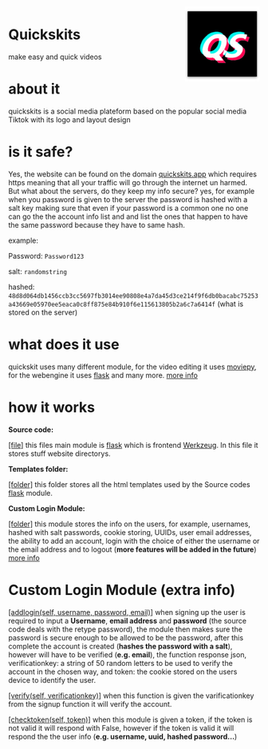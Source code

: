 <img align="right" alt="icon" src="favicons/android-chrome-192x192.png" height="150px">

# Quickskits
make easy and quick videos

# about it
quickskits is a social media plateform based on the popular social media Tiktok with its logo and layout design

# is it safe?
Yes, the website can be found on the domain [quickskits.app](https://quickskits.app/) which requires https meaning that all your traffic will go through the internet un harmed. But what about the servers, do they keep my info secure? yes, for example when you password is given to the server the password is hashed with a salt key making sure that even if your password is a common one no one can go the the account info list and and list the ones that happen to have the same password because they have to same hash.

example:

Password: `Password123`

salt: `randomstring`

hashed: `48d8d064db1456ccb3cc5697fb3014ee90808e4a7da45d3ce214f9f6db0bacabc75253a43669e05970ee5eaca0c8ff875e84b910f6e115613805b2a6c7a6414f` (what is stored on the server)

# what does it use
quickskit uses many different module, for the video editing it uses [moviepy](https://zulko.github.io/moviepy/), for the webengine it uses [flask](https://flask.palletsprojects.com/en/1.1.x/quickstart/) and many more. [more info](https://github.com/Ugric/quickskits/blob/master/requirements.txt)

# how it works

**Source code:**

[[file]](https://github.com/Ugric/quickskits/blob/master/quickskits.py) this files main module is [flask](https://flask.palletsprojects.com/en/1.1.x/quickstart/) which is frontend [Werkzeug](https://pypi.org/project/Werkzeug/). In this file it stores stuff website directorys.

**Templates folder:**

[[folder]](https://github.com/Ugric/quickskits/tree/master/templates) this folder stores all the html templates used by the Source codes [flask](https://flask.palletsprojects.com/en/1.1.x/quickstart/) module.

**Custom Login Module:**

[[folder]](https://github.com/Ugric/quickskits/tree/master/logindatabase) this module stores the info on the users, for example, usernames, hashed with salt passwords, cookie storing, UUIDs, user email addresses, the ability to add an account, login with the choice of either the username or the email address and to logout (**more features will be added in the future**) [more info](#custom-login-module-extra-info)

# Custom Login Module (extra info)
[[addlogin(self, username, password, email)]](https://github.com/Ugric/quickskits/blob/master/logindatabase/__init__.py) when signing up the user is required to input a **Username**, **email address** and **password** (the source code deals with the retype password), the module then makes sure the password is secure enough to be allowed to be the password, after this complete the account is created (**hashes the password with a salt**), however will have to be verified (**e.g. email**), the function response json, verificationkey: a string of 50 random letters to be used to verify the account in the chosen way, and token: the cookie stored on the users device to identify the user.

[[verify(self, verificationkey)]](https://github.com/Ugric/quickskits/blob/master/logindatabase/__init__.py) when this function is given the varificationkey from the signup function it will verify the account.

[[checktoken(self, token)]](https://github.com/Ugric/quickskits/blob/master/logindatabase/__init__.py) when this module is given a token, if the token is not valid it will respond with False, however if the token is valid it will respond the the user info (**e.g. username, uuid, hashed password...**)
